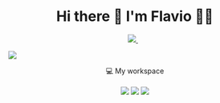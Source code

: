 <h1 align='center'>
  Hi there 👋 I'm Flavio 👨‍💻
</h1>

<p align='center'>
  <a href="https://www.linkedin.com/in/flavioapereira/">
    <img src="https://img.shields.io/badge/linkedin-%230077B5.svg?&style=for-the-badge&logo=linkedin&logoColor=white" />
  </a>&nbsp;&nbsp;

</p> 

![](https://img.shields.io/badge/Yahoo-flavioapereira%40yahoo.com.br-red)

<p align='center'>
  💻 My workspace<br/><br/>
  <img src="https://img.shields.io/badge/windows-%230078D6.svg?&style=for-the-badge&logo=windows&logoColor=white" />
  <img src="https://img.shields.io/badge/intel-core%20i5%2010th-%230071C5.svg?&style=for-the-badge&logo=intel&logoColor=white" />
  <img src="https://img.shields.io/badge/RAM-4GB-%230071C5.svg?&style=for-the-badge&logoColor=white" />
 
</p>
  











<!--
**flavioalessandropereira/flavioalessandropereira** is a ✨ _special_ ✨ repository because its `README.md` (this file) appears on your GitHub profile.

Here are some ideas to get you started:

- 🔭 I’m currently working on ...
- 🌱 I’m currently learning ...
- 👯 I’m looking to collaborate on ...
- 🤔 I’m looking for help with ...
- 💬 Ask me about ...
- 📫 How to reach me: ...
- 😄 Pronouns: ...
- ⚡ Fun fact: ...
-->
<!--stackedit_data:
eyJoaXN0b3J5IjpbLTgwMDQxMjI4NSwtODAwNDEyMjg1LC05OD
I2MjEwNzgsMTI1MDI4OTc1MSwxNjczMTk0MDI1LC0xNDY1NjU5
NDYsMzU3Njc4MDMwLDE3ODYwMTA3MTIsNDY4NjU4ODEsNDY4Nj
U4ODEsLTE5NDQyNzU3NiwxOTY4MTUyNjU1LC03MDgyMTIyMCwx
MTk0NzgwNjcxLC0xNTYxMTkwNTc3LC0xNjM2MjczNzUxLC0xMT
cyMTI1NTA1LC00Mzc5MTY1ODUsMTkzMDYzNDM1NSwtMTQxNjg3
MDYzOF19
-->